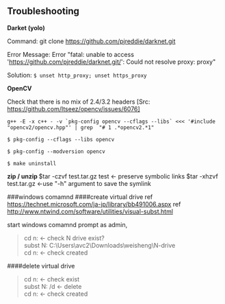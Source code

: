 Troubleshooting
---------------

<b>Darket (yolo)</b>

Command: git clone https://github.com/pjreddie/darknet.git

Error Message: Error "fatal: unable to access 'https://github.com/pjreddie/darknet.git/': Could not resolve proxy: proxy"

Solution: `$ unset http_proxy; unset https_proxy`

<b>OpenCV</b>

Check that there is no mix of 2.4/3.2 headers [Src: https://github.com/Itseez/opencv/issues/6076]
```
g++ -E -x c++ - -v `pkg-config opencv --cflags --libs` <<< '#include "opencv2/opencv.hpp"' | grep  "# 1 .*opencv2.*1"
```

```
$ pkg-config --cflags --libs opencv

$ pkg-config --modversion opencv

$ make uninstall
```

<b> zip / unzip </b>
$tar -czvf test.tar.gz test <- preserve symbolic links
$tar -xhzvf test.tar.gz <-use "-h" argument to save the symlink

###windows comamnd
####create virtual drive
ref https://technet.microsoft.com/ja-jp/library/bb491006.aspx
ref http://www.ntwind.com/software/utilities/visual-subst.html

start windows comamnd prompt as admin, 
>cd n:      <- check N drive exist?  
>subst N: C:\Users\avc2\Downloads\weisheng\N-drive  
>cd n:      <- check created  

####delete virtual drive
>cd n:     <- check exist  
>subst N: /d <- delete  
>cd n:     <- check created  
